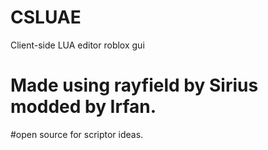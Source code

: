 # CSLUAE
Client-side LUA editor roblox gui

# Made using rayfield by Sirius modded by Irfan.

#open source for scriptor ideas.
